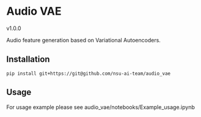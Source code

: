 Audio VAE
=====
v1.0.0

Audio feature generation based on Variational Autoencoders.

## Installation
```
pip install git+https://git@github.com/nsu-ai-team/audio_vae
```

## Usage

For usage example please see audio_vae/notebooks/Example_usage.ipynb
